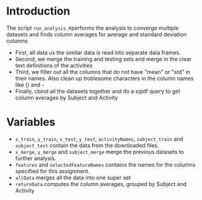 # Introduction

The script `run_analysis.R`performs the analysis to converge multiple datasets and finds column averages for average 
and standard deviation columns

* First, all data us the similar data is read into separate data frames.  
* Second, we merge the training and testing sets and merge in the clear text definitions of the activities
* Third, we filter out all the columns that do not have "mean" or "std" in their names.  Also clean up troblesome
characters in the column names like () and -
* Finally, cbind all the datasets together and do a sqldf query to get column averages by Subject and Activity

# Variables

* `x_train`, `y_train`, `x_test`, `y_test`, `activityNames`, `subject_train` and `subject_test` contain the data from the downloaded files.
* `x_merge`, `y_merge` and `subject_merge` merge the previous datasets to further analysis.
* `features` and `selectedFeatureNames` contains the names for the columns specified for this assignment.
* `allData` merges all the data into one super set
* `returnData` computes the column averages, grouped by Subject and Activity

